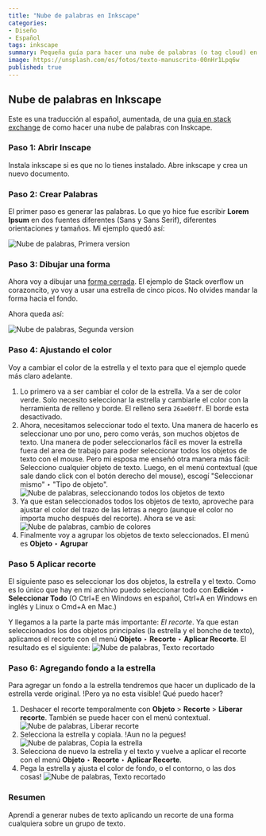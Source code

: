 ```yaml
---
title: "Nube de palabras en Inkscape"
categories:
- Diseño
- Español
tags: inkscape
summary: Pequeña guía para hacer una nube de palabras (o tag cloud) en Inkscape
image: https://unsplash.com/es/fotos/texto-manuscrito-00nHr1Lpq6w
published: true
---
```

## Nube de palabras en Inkscape

Este es una traducción al español, aumentada, de una 
[guia en stack exchange](https://graphicdesign.stackexchange.com/questions/64892/make-words-art-in-inkscape-how-can-i-cut-the-words-out-of-a-shape) 
de como hacer una nube de palabras con Inskcape.



### Paso 1: Abrir Inscape

Instala inkscape si es que no lo tienes instalado. Abre inkscape y crea un nuevo documento.

### Paso 2: Crear Palabras

El primer paso es generar las palabras. Lo que yo hice fue escribir **Lorem Ipsum** en dos fuentes diferentes 
(Sans y Sans Serif), diferentes orientaciones y tamaños. Mi ejemplo quedó así:

![Nube de palabras, Primera version](/media/nube-palabras-inkscape/01.png)

### Paso 3: Dibujar una forma

Ahora voy a dibujar una [forma cerrada](https://inkscape.org/es-mx/doc/tutorials/shapes/tutorial-shapes.html). 
El ejemplo de Stack overflow un corazoncito, yo voy a usar una estrella de cinco picos. No olvides mandar la forma hacia
el fondo.

Ahora queda así:

![Nube de palabras, Segunda version](/media/nube-palabras-inkscape/02.png)

### Paso 4: Ajustando el color

Voy a cambiar el color de la estrella y el texto para que el ejemplo quede más claro adelante.

1. Lo primero va a ser cambiar el color de la estrella. Va a ser de color verde. Solo necesito seleccionar la estrella y 
cambiarle el color con la herramienta de relleno y borde. El relleno sera `26ae00ff`. El borde esta desactivado.
2. Ahora, necesitamos seleccionar todo el texto. Una manera de hacerlo es seleccionar uno por uno, pero como verás, son 
muchos objetos de texto. Una manera de poder seleccionarlos fácil es mover la estrella fuera del area de trabajo para
poder seleccionar todos los objetos de texto con el mouse. Pero mi esposa me enseñó otra manera más fácil: Selecciono 
cualquier objeto de texto. Luego, en el menú contextual (que sale dando click con el botón derecho del mouse), escogí 
"Seleccionar mismo" ‣ "Tipo de objeto".
![Nube de palabras, seleccionando todos los objetos de texto](/media/nube-palabras-inkscape/03.png)
3. Ya que estan seleccionados todos los objetos de texto, aproveche para ajustar el color del trazo de las letras a 
negro (aunque el color no importa mucho después del recorte). Ahora se ve asi:
![Nube de palabras, cambio de colores](/media/nube-palabras-inkscape/04.png)
4. Finalmente voy a agrupar los objetos de texto seleccionados. El menú es **Objeto** ‣ **Agrupar**

### Paso 5 Aplicar recorte

El siguiente paso es seleccionar los dos objetos, la estrella y el texto. Como es lo único que hay en mi archivo 
puedo seleccionar todo con **Edición** ‣ **Seleccionar Todo** (O Ctrl+E en Windows en español, Ctrl+A en Windows en inglés y 
Linux o Cmd+A en Mac.)

Y llegamos a la parte la parte más importante: _El recorte_. Ya que estan seleccionados los dos objetos principales (la estrella 
y el bonche de texto), aplicamos el recorte con el menú **Objeto** ‣ **Recorte** ‣ **Aplicar Recorte**. El resultado 
es el siguiente:
![Nube de palabras, Texto recortado](/media/nube-palabras-inkscape/05.png)

### Paso 6: Agregando fondo a la estrella

Para agregar un fondo a la estrella tendremos que hacer un duplicado de la estrella verde original. !Pero ya no esta visible! 
Qué puedo hacer?

1. Deshacer el recorte temporalmente con **Objeto** > **Recorte** > **Liberar recorte**. También se puede hacer con el menú contextual.
    ![Nube de palabras, Liberar recorte](/media/nube-palabras-inkscape/06.png)
2. Selecciona la estrella y copiala. !Aun no la pegues!
   ![Nube de palabras, Copia la estrella](/media/nube-palabras-inkscape/07.png)
3. Selecciona de nuevo la estrella y el texto y vuelve a aplicar el recorte con el menú **Objeto** ‣ **Recorte** ‣ **Aplicar Recorte**.
4. Pega la estrella y ajusta el color de fondo, o el contorno, o las dos cosas!
   ![Nube de palabras, Texto recortado](/media/nube-palabras-inkscape/08.png)


### Resumen

Aprendí a generar nubes de texto aplicando un recorte de una forma cualquiera sobre un grupo de texto.

